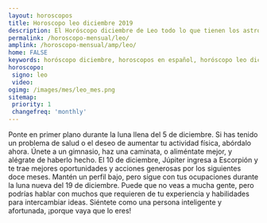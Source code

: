 ```yaml
---
layout: horoscopos
title: Horoscopo leo diciembre 2019
description: El Horóscopo diciembre de Leo todo lo que tienen los astros preparados para este mes, amor, trabajo, familia. Todo sobre astrologia, tarot, predicciones. Horoscopo gratis en español, predicciones y astrología.
permalink: /horoscopo-mensual/leo/
amplink: /horoscopo-mensual/amp/leo/
home: FALSE
keywords: horóscopo diciembre, horoscopos en español, horóscopo leo diciembre , horóscopo esperanza gracia, horoscop, horóscopos gratis, horoscopo leo, Tarot, Astrologia, Zodíaco, leo, horoscopo gratis, horoscopo del mes 
horoscopo:
 signo: leo
 video:  
ogimg: /images/mes/leo_mes.png
sitemap:
 priority: 1
 changefreq: 'monthly'
---
```



Ponte en primer plano durante la luna llena del 5 de diciembre. Si has tenido un problema de salud o el deseo de aumentar tu actividad física, abórdalo ahora. Únete a un gimnasio, haz una caminata, o aliméntate mejor, y alégrate de haberlo hecho. El 10 de diciembre, Júpiter ingresa a Escorpión y te trae mejores oportunidades y acciones generosas por los siguientes doce meses. Mantén un perfil bajo, pero sigue con tus ocupaciones durante la luna nueva del 19 de diciembre. Puede que no veas a mucha gente, pero podrías hablar con muchos que requieren de tu experiencia y habilidades para intercambiar ideas. Siéntete como una persona inteligente y afortunada, ¡porque vaya que lo eres! 